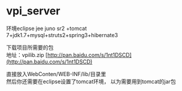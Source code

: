 vpi_server
==========
环境eclipse jee juno sr2 +tomcat 7+jdk1.7+mysql+struts2+spring3+hibernate3   

下载项目所需要的包  
地址：vpilib.zip [http://pan.baidu.com/s/1nt1DSCD](http://pan.baidu.com/s/1nt1DSCD)  

直接放入WebConten/WEB-INF/lib/目录里  
然后你还需要在eclipse设置了tomcat环境， 以为需要用到tomcat的jar包

